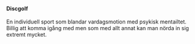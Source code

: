 #### Discgolf

En individuell sport som blandar vardagsmotion med psykisk mentailtet.
Billig att komma igång med men som med allt annat kan man nörda in sig extremt mycket.